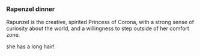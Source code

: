 ### Rapenzel dinner
 
Rapunzel is the creative, spirited Princess of Corona, with a strong sense of curiosity about the world, and a willingness to step outside of her comfort zone.

she has a long hair!